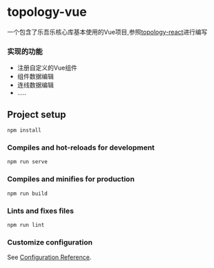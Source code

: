 # topology-vue
一个包含了乐吾乐核心库基本使用的Vue项目,参照[topology-react](https://github.com/Summer-andy/topology-react)进行编写

### 实现的功能

  - 注册自定义的Vue组件
  - 组件数据编辑
  - 连线数据编辑
  - .....

## Project setup
```
npm install
```

### Compiles and hot-reloads for development
```
npm run serve
```

### Compiles and minifies for production
```
npm run build
```

### Lints and fixes files
```
npm run lint
```

### Customize configuration
See [Configuration Reference](https://cli.vuejs.org/config/).

